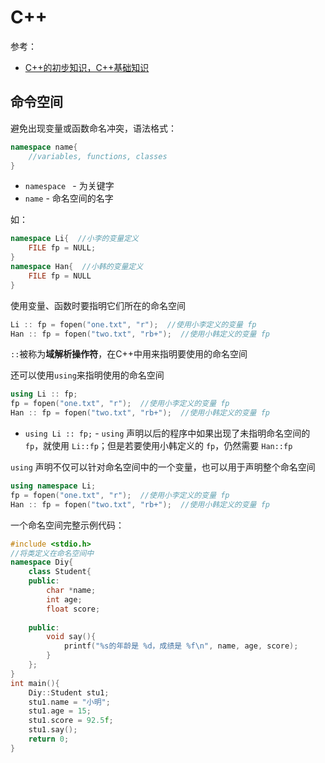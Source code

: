 # C++

参考：

+ [C++的初步知识，C++基础知识](http://c.biancheng.net/cpp/biancheng/cpp/rumen_1/)



## 命令空间

避免出现变量或函数命名冲突，语法格式：

```c++
namespace name{
    //variables, functions, classes
}
```

+ `namespace ` - 为关键字
+ `name`  - 命名空间的名字

如：

```c++
namespace Li{  //小李的变量定义
    FILE fp = NULL;
}
namespace Han{  //小韩的变量定义
    FILE fp = NULL
}
```

使用变量、函数时要指明它们所在的命名空间

```c++
Li :: fp = fopen("one.txt", "r");  //使用小李定义的变量 fp
Han :: fp = fopen("two.txt", "rb+");  //使用小韩定义的变量 fp
```

`::`被称为**域解析操作符**，在C++中用来指明要使用的命名空间



还可以使用`using`来指明使用的命名空间

```c++
using Li :: fp;
fp = fopen("one.txt", "r");  //使用小李定义的变量 fp
Han :: fp = fopen("two.txt", "rb+");  //使用小韩定义的变量 fp
```

+ `using Li :: fp;` - `using` 声明以后的程序中如果出现了未指明命名空间的 `fp`，就使用 `Li::fp`；但是若要使用小韩定义的 `fp`，仍然需要 `Han::fp` 



`using` 声明不仅可以针对命名空间中的一个变量，也可以用于声明整个命名空间

```c++
using namespace Li;
fp = fopen("one.txt", "r");  //使用小李定义的变量 fp
Han :: fp = fopen("two.txt", "rb+");  //使用小韩定义的变量 fp
```



一个命名空间完整示例代码：

```c++
#include <stdio.h>
//将类定义在命名空间中
namespace Diy{
    class Student{
    public:
        char *name;
        int age;
        float score;
  
    public:
        void say(){
            printf("%s的年龄是 %d，成绩是 %f\n", name, age, score);
        }
    };
}
int main(){
    Diy::Student stu1;
    stu1.name = "小明";
    stu1.age = 15;
    stu1.score = 92.5f;
    stu1.say();
    return 0;
}
```































